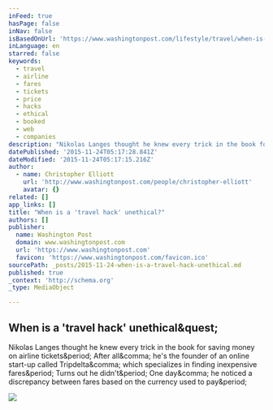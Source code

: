 ```yaml
---
inFeed: true
hasPage: false
inNav: false
isBasedOnUrl: 'https://www.washingtonpost.com/lifestyle/travel/when-is-a-travel-hack-unethical/2015/11/19/694b455a-88a0-11e5-be8b-1ae2e4f50f76_story.html'
inLanguage: en
starred: false
keywords:
  - travel
  - airline
  - fares
  - tickets
  - price
  - hacks
  - ethical
  - booked
  - web
  - companies
description: "Nikolas Langes thought he knew every trick in the book for saving money on airline tickets. After all, he's the founder of an online start-up called Tripdelta, which specializes in finding inexpensive fares. Turns out he didn't. One day, he noticed a discrepancy between fares based on the currency used to pay."
datePublished: '2015-11-24T05:17:28.841Z'
dateModified: '2015-11-24T05:17:15.216Z'
author:
  - name: Christopher Elliott
    url: 'http://www.washingtonpost.com/people/christopher-elliott'
    avatar: {}
related: []
app_links: []
title: "When is a 'travel hack' unethical?"
authors: []
publisher:
  name: Washington Post
  domain: www.washingtonpost.com
  url: 'https://www.washingtonpost.com'
  favicon: 'https://www.washingtonpost.com/favicon.ico'
sourcePath: _posts/2015-11-24-when-is-a-travel-hack-unethical.md
published: true
_context: 'http://schema.org'
_type: MediaObject

---
```

<article style=""><h1>When is a 'travel hack' unethical&amp;quest;</h1><p>Nikolas Langes thought he knew every trick in the book for saving money on airline tickets&amp;period; After all&amp;comma; he's the founder of an online start-up called Tripdelta&amp;comma; which specializes in finding inexpensive fares&amp;period; Turns out he didn't&amp;period; One day&amp;comma; he noticed a discrepancy between fares based on the currency used to pay&amp;period;</p><img src="https://img.washingtonpost.com/rw/2010-2019/WashingtonPost/2015/11/20/Others/Images/2015-11-19/AH73081447978510.jpg" /></article>
